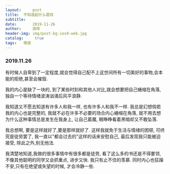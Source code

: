```yaml
---
layout:     post
title:	不知道起什么题目
subtitle:   
date:       2019-11-26
author: 	庞晖
header-img: img/post-bg-ios9-web.jpg
catalog: 	 true
tags: 	情感
---
```


### 2019.11.26
有时候人自卑到了一定程度,就会觉得自己配不上这世间所有一切美好的事物,会本能的拒绝,甚至会摧毁.

我的内心是缺了一块的, 到了某些时刻和其他人对比,就会想要把自己蜷缩在角落,独自一个等待情绪波涛汹涌后风平浪静.

我知道又不愿去知道有许多人和我一样, 也有许多人和我不一样. 我总是幻想倘若我的内心也是完整的, 我就不必在许多不必要的场合内心蜷缩在角落, 就不用去想为什么这种事情总是发生在我身上, 让自己着魔, 眼睁睁看着黑暗却又不敢坠落.

我总想啊, 要是这样就好了,要是那样就好了. 这样我就免于生活与情绪的困顿, 可终究是徒劳罢了, 我一直以"都会过去的"这样的话来安慰自己, 最后发现我只能被迫接受, 除此之外,别无他法.

我清楚地知道,我做的很多事情中有很多都是徒劳, 看了这么多的书还是不得要领, 不像其他聪明的同学又会抓重点, 进步又快. 我只有止不住的羡慕. 同时内心也狂躁不安,只有在绝望或失望的时候, 才会冷静一些.